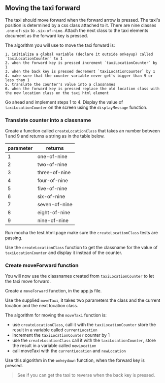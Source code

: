 ## Moving the taxi forward

The taxi should move forward when the forward arrow is pressed. The taxi's position is determined by a css class attached to it. There are nine classes `.one-of-six` to `.six-of-nine`. Attach the next class to the taxi elements document as the forward key is pressed.

The algorithm you will use to move the taxi forward is:

    1. initialize a global variable (declare it outside onkeyup) called `taxiLocationCounter` to 1
    2. when the forward key is pressed increment `taxiLocationCounter` by 1
    3. when the back key is pressed decrement `taxiLocationCounter` by 1
    4. make sure that the counter variable never get's bigger than 9 or less than 1
    5. translate the counter's value into a classnames
    6. when the forward key is pressed replace the old location class with the new location class on the taxi html element

Go ahead and implement steps 1 to 4. Display the value of `taxiLocationCounter` on the screen using the `displayMessage` function.

### Translate counter into a classname

Create a function called `createLocationClass` that takes an number between 1 and 9 and returns a string as in the table below.

parameter  | returns          |
-----------|------------------|
1          | one-of-nine
2          | two-of-nine
3          | three-of-nine
4          | four-of-nine
5          | five-of-nine
6          | six-of-nine
7          | seven-of-nine
8          | eight-of-nine
9          | nine-of-nine

Run mocha the test.html page make sure the `createLocationClass` tests are passing.

Use the `createLocationClass` function to get the classname for the value of `taxiLocationCounter` and display it instead of the counter.

### Create moveForward function

You will now use the classnames created from `taxiLocationCounter` to let the taxi move forward.

Create a `moveForward` function, in the app.js file.

Use the supplied `moveTaxi`, it takes two parameters the class and the current location and the next location class.

The algorithm for moving the `moveTaxi` function is:

* use `createLocationClass`, call it with the `taxiLocationCounter` store the result in a variable called `currentLocation`
* increment the `taxiLocationCounter` counter by 1
* use the `createLocationClass` call it with the `taxiLocationCounter`, store the result in a variable called `newLocation`
* call moveTaxi with the `currentLocation` and `newLocation`

Use this algorithm in the `onkeydown` function, when the forward key is pressed.

> See if you can get the taxi to reverse when the back key is pressed.
